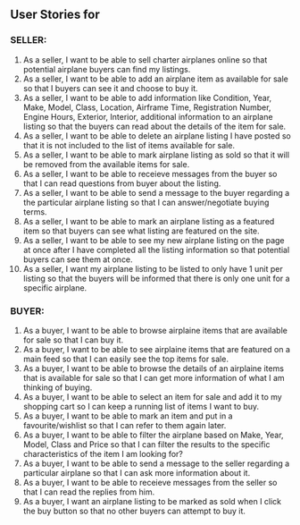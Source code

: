 ## User Stories for <App Name>

### SELLER:
1. As a seller, I want to be able to sell charter airplanes online so that potential airplane buyers can find my listings.
2. As a seller, I want to be able to add an airplane item as available for sale so that I buyers can see it and choose to buy it.
3. As a seller, I want to be able to add information like Condition, Year, Make, Model, Class, Location, Airframe Time, Registration Number, Engine Hours, Exterior, Interior, additional information to an airplane listing so that the buyers can read about the details of the item for sale.
4. As a seller, I want to be able to delete an airplane listing I have posted so that it is not included to the list of items available for sale.
5. As a seller, I want to be able to mark airplane listing as sold so that it will be removed from the available items for sale.
6. As a seller, I want to be able to receieve messages from the buyer so that I can read questions from buyer about the listing.
7. As a seller, I want to be able to send a message to the buyer regarding a the particular airplane listing so that I can answer/negotiate buying terms.
8. As a seller, I want to be able to mark an airplane listing as a featured item so that buyers can see what listing are featured on the site.
9. As a seller, I want to be able to see my new airplane listing on the page at once after I have completed all the listing information so that potential buyers can see them at once.
10. As a seller, I want my airplane listing to be listed to only have 1 unit per listing so that the buyers will be informed that there is only one unit for a specific airplane.


### BUYER:
1. As a buyer, I want to be able to browse airplaine items that are available for sale so that I can buy it.
2. As a buyer, I want to be able to see airplaine items that are featured on a main feed so that I can easily see the top items for sale.
3. As a buyer, I want to be able to browse the details of an airplaine items that is available for sale so that I can get more information of what I am thinking of buying.
4. As a buyer, I want to be able to select an item for sale and add it to my shopping cart so I can keep a running list of items I want to buy.
5. As a buyer, I want to be able to mark an item and put in a favourite/wishlist so that I can refer to them again later.
6. As a buyer, I want to be able to filter the airplane based on Make, Year, Model, Class and Price so that I can filter the results to the specific characteristics of the item I am looking for?
7. As a buyer, I want to be able to send a message to the seller regarding a particular airplane so that I can ask more information about it.
8. As a buyer, I want to be able to receieve messages from the seller so that I can read the replies from him.
9. As a buyer, I want an airplane listing to be marked as sold when I click the buy button so that no other buyers can attempt to buy it.
